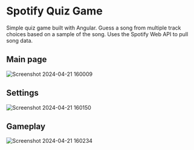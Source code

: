 # Spotify Quiz Game
Simple quiz game built with Angular. Guess a song from multiple track choices based on a sample of the song. Uses the Spotify Web API to pull song data.

## Main page
![Screenshot 2024-04-21 160009](https://github.com/Wolfy319/Spotify-quiz-game/assets/60371754/373dd590-cd2d-4031-b6e5-4ad8d2b93d49)

## Settings
![Screenshot 2024-04-21 160150](https://github.com/Wolfy319/Spotify-quiz-game/assets/60371754/d21b56b9-9c66-44b3-8e2e-1646575044df)

## Gameplay
![Screenshot 2024-04-21 160234](https://github.com/Wolfy319/Spotify-quiz-game/assets/60371754/9f9fcfb9-81d3-4f69-8418-4289f05c0ec6)
